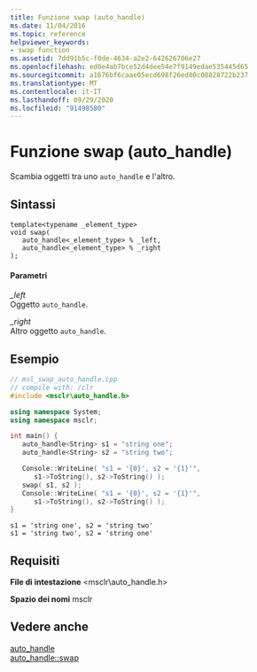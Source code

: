 ```yaml
---
title: Funzione swap (auto_handle)
ms.date: 11/04/2016
ms.topic: reference
helpviewer_keywords:
- swap function
ms.assetid: 7dd91b5c-f0de-4634-a2e2-642626706e27
ms.openlocfilehash: ed0e4ab7bce52d4dee54e7f9149edae535445d65
ms.sourcegitcommit: a1676bf6caae05ecd698f26ed80c08828722b237
ms.translationtype: MT
ms.contentlocale: it-IT
ms.lasthandoff: 09/29/2020
ms.locfileid: "91498580"
---
```

# <a name="swap-function-auto_handle"></a>Funzione swap (auto_handle)

Scambia oggetti tra uno `auto_handle` e l'altro.

## <a name="syntax"></a>Sintassi

```
template<typename _element_type>
void swap(
   auto_handle<_element_type> % _left,
   auto_handle<_element_type> % _right
);
```

#### <a name="parameters"></a>Parametri

*_left*<br/>
Oggetto `auto_handle`.

*_right*<br/>
Altro oggetto `auto_handle`.

## <a name="example"></a>Esempio

```cpp
// msl_swap_auto_handle.cpp
// compile with: /clr
#include <msclr\auto_handle.h>

using namespace System;
using namespace msclr;

int main() {
   auto_handle<String> s1 = "string one";
   auto_handle<String> s2 = "string two";

   Console::WriteLine( "s1 = '{0}', s2 = '{1}'",
      s1->ToString(), s2->ToString() );
   swap( s1, s2 );
   Console::WriteLine( "s1 = '{0}', s2 = '{1}'",
      s1->ToString(), s2->ToString() );
}
```

```Output
s1 = 'string one', s2 = 'string two'
s1 = 'string two', s2 = 'string one'
```

## <a name="requirements"></a>Requisiti

**File di intestazione** \<msclr\auto_handle.h>

**Spazio dei nomi** msclr

## <a name="see-also"></a>Vedere anche

[auto_handle](../dotnet/auto-handle.md)<br/>
[auto_handle::swap](./auto-handle-class.md#swap)
